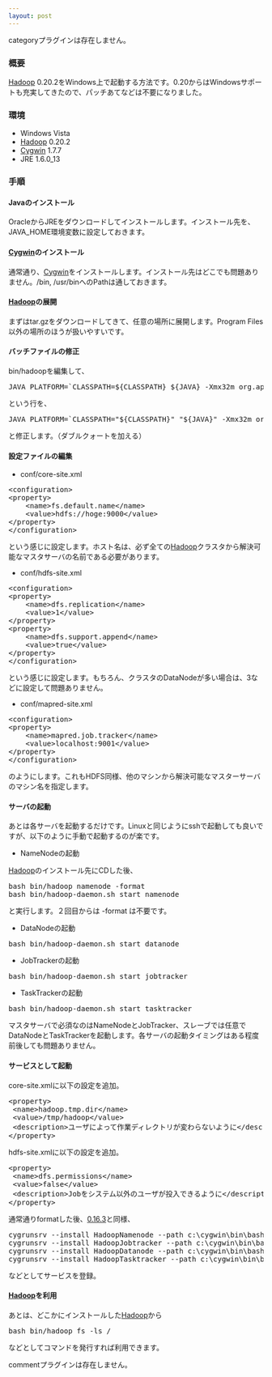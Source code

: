 ```yaml
---
layout: post
---
```

<p><span class="error">categoryプラグインは存在しません。</span></p>
<h3>概要</h3>
<p><a href="http://hadoop.apache.org/core/">Hadoop</a> 0.20.2をWindows上で起動する方法です。0.20からはWindowsサポートも充実してきたので、パッチあてなどは不要になりました。</p>
<h3>環境</h3>
<ul>
<li>Windows Vista</li>
<li><a href="http://hadoop.apache.org/core/">Hadoop</a> 0.20.2</li>
<li><a href="http://cygwin.com/">Cygwin</a> 1.7.7</li>
<li>JRE 1.6.0_13</li>
</ul>
<h3>手順</h3>
<h4>Javaのインストール</h4>
<p>OracleからJREをダウンロードしてインストールします。インストール先を、JAVA_HOME環境変数に設定しておきます。</p>
<h4><a href="http://cygwin.com/">Cygwin</a>のインストール</h4>
<p>通常通り、<a href="http://cygwin.com/">Cygwin</a>をインストールします。インストール先はどこでも問題ありません。/bin, /usr/binへのPathは通しておきます。</p>
<h4><a href="http://hadoop.apache.org/core/">Hadoop</a>の展開</h4>
<p>まずはtar.gzをダウンロードしてきて、任意の場所に展開します。Program Files以外の場所のほうが扱いやすいです。</p>
<h4>バッチファイルの修正</h4>
<p>bin/hadoopを編集して、</p>
<pre>JAVA_PLATFORM=`CLASSPATH=${CLASSPATH} ${JAVA} -Xmx32m org.apache.hadoop.util.PlatformName | sed -e &quot;s/ /_/g&quot;`
</pre>
<p>という行を、</p>
<pre>JAVA_PLATFORM=`CLASSPATH=&quot;${CLASSPATH}&quot; &quot;${JAVA}&quot; -Xmx32m org.apache.hadoop.util.PlatformName | sed -e &quot;s/ /_/g&quot;`
</pre>
<p>と修正します。（ダブルクォートを加える）</p>
<h4>設定ファイルの編集</h4>
<ul>
<li>conf/core-site.xml</li>
</ul>
<pre>&lt;configuration&gt;
&lt;property&gt;
	&lt;name&gt;fs.default.name&lt;/name&gt;
	&lt;value&gt;hdfs://hoge:9000&lt;/value&gt;
&lt;/property&gt;
&lt;/configuration&gt;
</pre>
<p>という感じに設定します。ホスト名は、必ず全ての<a href="http://hadoop.apache.org/core/">Hadoop</a>クラスタから解決可能なマスタサーバの名前である必要があります。</p>
<ul>
<li>conf/hdfs-site.xml</li>
</ul>
<pre>&lt;configuration&gt;
&lt;property&gt;
	&lt;name&gt;dfs.replication&lt;/name&gt;
	&lt;value&gt;1&lt;/value&gt;
&lt;/property&gt;
&lt;property&gt;
	&lt;name&gt;dfs.support.append&lt;/name&gt;
	&lt;value&gt;true&lt;/value&gt;
&lt;/property&gt;
&lt;/configuration&gt;
</pre>
<p>という感じに設定します。もちろん、クラスタのDataNodeが多い場合は、3などに設定して問題ありません。</p>
<ul>
<li>conf/mapred-site.xml</li>
</ul>
<pre>&lt;configuration&gt;
&lt;property&gt;
	&lt;name&gt;mapred.job.tracker&lt;/name&gt;
	&lt;value&gt;localhost:9001&lt;/value&gt;
&lt;/property&gt;
&lt;/configuration&gt;
</pre>
<p>のようにします。これもHDFS同様、他のマシンから解決可能なマスターサーバのマシン名を指定します。</p>
<h4>サーバの起動</h4>
<p>あとは各サーバを起動するだけです。Linuxと同じようにsshで起動しても良いですが、以下のように手動で起動するのが楽です。</p>
<ul>
<li>NameNodeの起動</li>
</ul>
<p><a href="http://hadoop.apache.org/core/">Hadoop</a>のインストール先にCDした後、</p>
<pre>bash bin/hadoop namenode -format
bash bin/hadoop-daemon.sh start namenode
</pre>
<p>と実行します。２回目からは -format は不要です。</p>
<ul>
<li>DataNodeの起動</li>
</ul>
<pre>bash bin/hadoop-daemon.sh start datanode
</pre>
<ul>
<li>JobTrackerの起動</li>
</ul>
<pre>bash bin/hadoop-daemon.sh start jobtracker
</pre>
<ul>
<li>TaskTrackerの起動</li>
</ul>
<pre>bash bin/hadoop-daemon.sh start tasktracker
</pre>
<p>マスタサーバで必須なのはNameNodeとJobTracker、スレーブでは任意でDataNodeとTaskTrackerを起動します。各サーバの起動タイミングはある程度前後しても問題ありません。</p>
<h4>サービスとして起動</h4>
<p>core-site.xmlに以下の設定を追加。</p>
<pre>&lt;property&gt;
 &lt;name&gt;hadoop.tmp.dir&lt;/name&gt;
 &lt;value&gt;/tmp/hadoop&lt;/value&gt;
 &lt;description&gt;ユーザによって作業ディレクトリが変わらないように&lt;/description&gt;
&lt;/property&gt;
</pre>
<p>hdfs-site.xmlに以下の設定を追加。</p>
<pre>&lt;property&gt;
 &lt;name&gt;dfs.permissions&lt;/name&gt;
 &lt;value&gt;false&lt;/value&gt;
 &lt;description&gt;Jobをシステム以外のユーザが投入できるように&lt;/description&gt;
&lt;/property&gt;
</pre>
<p>通常通りformatした後、<a href="/?page=Hadoop%2FWindows%BE%E5%A4%C7%A4%CE%BC%C2%B9%D4%280%2E16%2E3%29" class="wikipage">0.16.3</a>と同様、</p>
<pre>cygrunsrv --install HadoopNamenode --path c:\cygwin\bin\bash.exe --chdir c:\hadoop --args &quot;bin/hadoop namenode&quot;
cygrunsrv --install HadoopJobtracker --path c:\cygwin\bin\bash.exe --chdir c:\hadoop --args &quot;bin/hadoop jobtracker&quot;
cygrunsrv --install HadoopDatanode --path c:\cygwin\bin\bash.exe --chdir c:\hadoop --args &quot;bin/hadoop datanode&quot;
cygrunsrv --install HadoopTasktracker --path c:\cygwin\bin\bash.exe --chdir c:\hadoop --args &quot;bin/hadoop tasktracker&quot;
</pre>
<p>などとしてサービスを登録。</p>
<h4><a href="http://hadoop.apache.org/core/">Hadoop</a>を利用</h4>
<p>あとは、どこかにインストールした<a href="http://hadoop.apache.org/core/">Hadoop</a>から</p>
<pre>bash bin/hadoop fs -ls /
</pre>
<p>などとしてコマンドを発行すれば利用できます。</p>
<p><span class="error">commentプラグインは存在しません。</span> </p>

